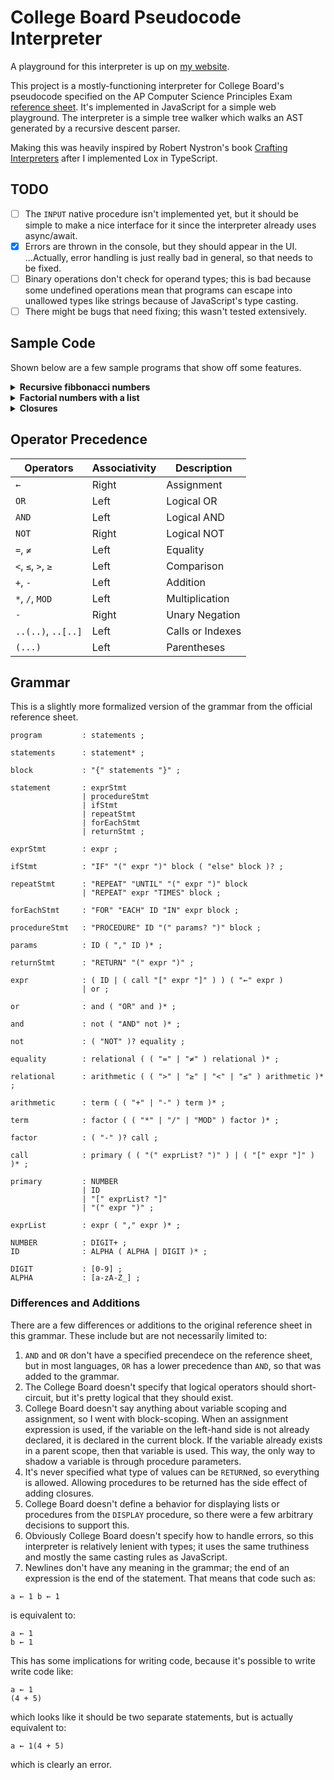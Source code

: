 # College Board Pseudocode Interpreter

A playground for this interpreter is up on [my website](https://board.dan.onl).

This project is a mostly-functioning interpreter for College Board's pseudocode specified on the AP Computer Science Principles Exam [reference sheet](https://apcentral.collegeboard.org/pdf/ap-computer-science-principles-exam-reference-sheet.pdf). It's implemented in JavaScript for a simple web playground. The interpreter is a simple tree walker which walks an AST generated by a recursive descent parser.

Making this was heavily inspired by Robert Nystron's book [Crafting Interpreters](https://craftinginterpreters.com/) after I implemented Lox in TypeScript.

## TODO

-   [ ] The `INPUT` native procedure isn't implemented yet, but it should be simple to make a nice interface for it since the interpreter already uses async/await.
-   [x] Errors are thrown in the console, but they should appear in the UI. ...Actually, error handling is just really bad in general, so that needs to be fixed.
-   [ ] Binary operations don't check for operand types; this is bad because some undefined operations mean that programs can escape into unallowed types like strings because of JavaScript's type casting.
-   [ ] There might be bugs that need fixing; this wasn't tested extensively.

## Sample Code

Shown below are a few sample programs that show off some features.

<details>
<summary><strong>Recursive fibbonacci numbers</strong></summary>

```
PROCEDURE fib(n)
{
	IF(n ≤ 1)
	{
		RETURN(n)
	}
	RETURN(fib(n - 1) + fib(n - 2))
}

i ← 1
REPEAT 10 TIMES
{
	DISPLAY(fib(i))
	i ← i + 1
}
```

</details>

<details>
<summary><strong>Factorial numbers with a list</strong></summary>

```
list ← [1, 1]

REPEAT 10 TIMES
{
	length ← LENGTH(list)
	next ← list[length] * length
	APPEND(list, next)
}

DISPLAY(list)
```

</details>

<details>
<summary><strong>Closures</strong></summary>

```
PROCEDURE add(x)
{
	PROCEDURE addX(y)
	{
		RETURN(x + y)
	}
	RETURN(addX)
}

add5 ← add(5)

DISPLAY(add5(10))
```

</details>

## Operator Precedence

| Operators          | Associativity | Description      |
| ------------------ | ------------- | ---------------- |
| `←`                | Right         | Assignment       |
| `OR`               | Left          | Logical OR       |
| `AND`              | Left          | Logical AND      |
| `NOT`              | Right         | Logical NOT      |
| `=`, `≠`           | Left          | Equality         |
| `<`, `≤`, `>`, `≥` | Left          | Comparison       |
| `+`, `-`           | Left          | Addition         |
| `*`, `/`, `MOD`    | Left          | Multiplication   |
| `-`                | Right         | Unary Negation   |
| `..(..)`, `..[..]` | Left          | Calls or Indexes |
| `(...)`            | Left          | Parentheses      |

## Grammar

This is a slightly more formalized version of the grammar from the official reference sheet.

```
program         : statements ;

statements      : statement* ;

block           : "{" statements "}" ;

statement       : exprStmt
                | procedureStmt
                | ifStmt
                | repeatStmt
                | forEachStmt
                | returnStmt ;

exprStmt        : expr ;

ifStmt          : "IF" "(" expr ")" block ( "else" block )? ;

repeatStmt      : "REPEAT" "UNTIL" "(" expr ")" block
                | "REPEAT" expr "TIMES" block ;

forEachStmt     : "FOR" "EACH" ID "IN" expr block ;

procedureStmt   : "PROCEDURE" ID "(" params? ")" block ;

params          : ID ( "," ID )* ;

returnStmt      : "RETURN" "(" expr ")" ;

expr            : ( ID | ( call "[" expr "]" ) ) ( "←" expr )
                | or ;

or              : and ( "OR" and )* ;

and             : not ( "AND" not )* ;

not             : ( "NOT" )? equality ;

equality        : relational ( ( "=" | "≠" ) relational )* ;

relational      : arithmetic ( ( ">" | "≥" | "<" | "≤" ) arithmetic )* ;

arithmetic      : term ( ( "+" | "-" ) term )* ;

term            : factor ( ( "*" | "/" | "MOD" ) factor )* ;

factor          : ( "-" )? call ;

call            : primary ( ( "(" exprList? ")" ) | ( "[" expr "]" ) )* ;

primary         : NUMBER
                | ID
                | "[" exprList? "]"
                | "(" expr ")" ;

exprList        : expr ( "," expr )* ;

NUMBER          : DIGIT+ ;
ID              : ALPHA ( ALPHA | DIGIT )* ;

DIGIT           : [0-9] ;
ALPHA           : [a-zA-Z_] ;
```

### Differences and Additions

There are a few differences or additions to the original reference sheet in this grammar. These include but are not necessarily limited to:

1. `AND` and `OR` don't have a specified precendece on the reference sheet, but in most languages, `OR` has a lower precedence than `AND`, so that was added to the grammar.
2. The College Board doesn't specify that logical operators should short-circuit, but it's pretty logical that they should exist.
3. College Board doesn't say anything about variable scoping and assignment, so I went with block-scoping. When an assignment expression is used, if the variable on the left-hand side is not already declared, it is declared in the current block. If the variable already exists in a parent scope, then that variable is used. This way, the only way to shadow a variable is through procedure parameters.
4. It's never specified what type of values can be `RETURN`ed, so everything is allowed. Allowing procedures to be returned has the side effect of adding closures.
5. College Board doesn't define a behavior for displaying lists or procedures from the `DISPLAY` procedure, so there were a few arbitrary decisions to support this.
6. Obviously College Board doesn't specify how to handle errors, so this interpreter is relatively lenient with types; it uses the same truthiness and mostly the same casting rules as JavaScript.
7. Newlines don't have any meaning in the grammar; the end of an expression is the end of the statement. That means that code such as:

```
a ← 1 b ← 1
```

is equivalent to:

```
a ← 1
b ← 1
```

This has some implications for writing code, because it's possible to write write code like:

```
a ← 1
(4 + 5)
```

which looks like it should be two separate statements, but is actually equivalent to:

```
a ← 1(4 + 5)
```

which is clearly an error.
